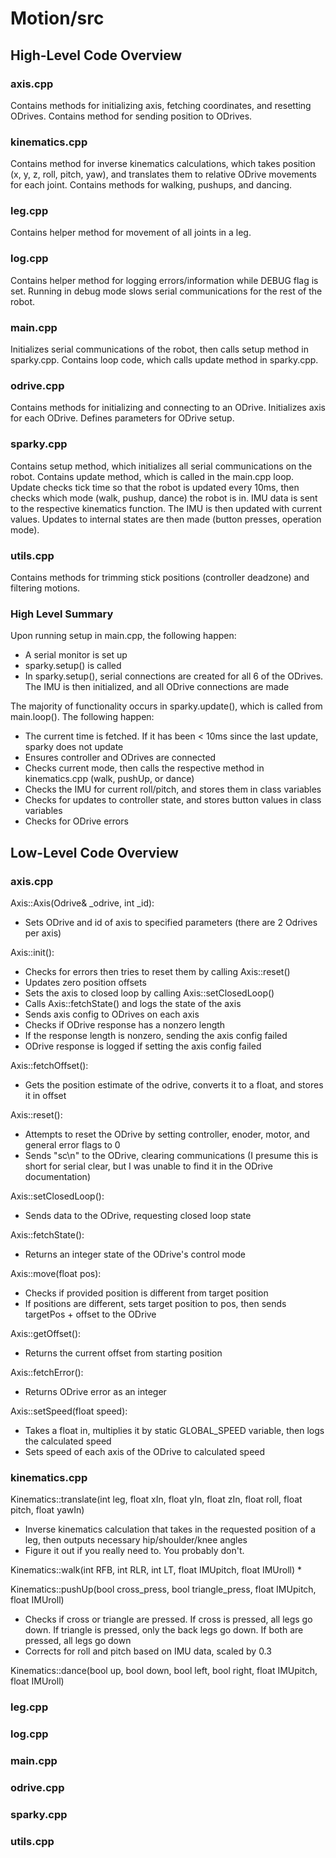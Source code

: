 # Motion/src

## High-Level Code Overview

### axis.cpp

Contains methods for initializing axis, fetching coordinates, and resetting ODrives.
Contains method for sending position to ODrives.

### kinematics.cpp

Contains method for inverse kinematics calculations, which takes position (x, y, z, roll, pitch, yaw), and translates them to relative ODrive movements for each joint.
Contains methods for walking, pushups, and dancing.

### leg.cpp

Contains helper method for movement of all joints in a leg.

### log.cpp

Contains helper method for logging errors/information while DEBUG flag is set. Running in debug mode slows serial communications for the rest of the robot.

### main.cpp

Initializes serial communications of the robot, then calls setup method in sparky.cpp.
Contains loop code, which calls update method in sparky.cpp.

### odrive.cpp

Contains methods for initializing and connecting to an ODrive.
Initializes axis for each ODrive.
Defines parameters for ODrive setup.

### sparky.cpp

Contains setup method, which initializes all serial communications on the robot. 
Contains update method, which is called in the main.cpp loop. Update checks tick time so that the robot is updated every 10ms, then checks which mode (walk, pushup, dance) the robot is in. IMU data is sent to the respective kinematics function. The IMU is then updated with current values. Updates to internal states are then made (button presses, operation mode).

### utils.cpp

Contains methods for trimming stick positions (controller deadzone) and filtering motions.

### High Level Summary

Upon running setup in main.cpp, the following happen:
* A serial monitor is set up
* sparky.setup() is called
* In sparky.setup(), serial connections are created for all 6 of the ODrives. The IMU is then initialized, and all ODrive connections are made

The majority of functionality occurs in sparky.update(), which is called from main.loop(). The following happen:
* The current time is fetched. If it has been < 10ms since the last update, sparky does not update
* Ensures controller and ODrives are connected
* Checks current mode, then calls the respective method in kinematics.cpp (walk, pushUp, or dance)
* Checks the IMU for current roll/pitch, and stores them in class variables
* Checks for updates to controller state, and stores button values in class variables
* Checks for ODrive errors

## Low-Level Code Overview

### axis.cpp

Axis::Axis(Odrive& _odrive, int _id):
* Sets ODrive and id of axis to specified parameters (there are 2 Odrives per axis)

Axis::init():
* Checks for errors then tries to reset them by calling Axis::reset()
* Updates zero position offsets
* Sets the axis to closed loop by calling Axis::setClosedLoop()
* Calls Axis::fetchState() and logs the state of the axis
* Sends axis config to ODrives on each axis
* Checks if ODrive response has a nonzero length
* If the response length is nonzero, sending the axis config failed
* ODrive response is logged if setting the axis config failed

Axis::fetchOffset():
* Gets the position estimate of the odrive, converts it to a float, and stores it in offset

Axis::reset():
* Attempts to reset the ODrive by setting controller, enoder, motor, and general error flags to 0
* Sends "sc\n" to the ODrive, clearing communications (I presume this is short for serial clear, but I was unable to find it in the ODrive documentation)

Axis::setClosedLoop():
* Sends data to the ODrive, requesting closed loop state

Axis::fetchState():
* Returns an integer state of the ODrive's control mode

Axis::move(float pos):
* Checks if provided position is different from target position
* If positions are different, sets target position to pos, then sends targetPos + offset to the ODrive

Axis::getOffset():
* Returns the current offset from starting position

Axis::fetchError():
* Returns ODrive error as an integer

Axis::setSpeed(float speed):
* Takes a float in, multiplies it by static GLOBAL_SPEED variable, then logs the calculated speed
* Sets speed of each axis of the ODrive to calculated speed

### kinematics.cpp

Kinematics::translate(int leg, float xIn, float yIn, float zIn, float roll, float pitch, float yawIn)
* Inverse kinematics calculation that takes in the requested position of a leg, then outputs necessary hip/shoulder/knee angles
* Figure it out if you really need to. You probably don't.

Kinematics::walk(int RFB, int RLR, int LT, float IMUpitch, float IMUroll)
* 

Kinematics::pushUp(bool cross_press, bool triangle_press, float IMUpitch, float IMUroll)
* Checks if cross or triangle are pressed. If cross is pressed, all legs go down. If triangle is pressed, only the back legs go down. If both are pressed, all legs go down
* Corrects for roll and pitch based on IMU data, scaled by 0.3

Kinematics::dance(bool up, bool down, bool left, bool right, float IMUpitch, float IMUroll)


### leg.cpp



### log.cpp

### main.cpp

### odrive.cpp

### sparky.cpp

### utils.cpp
